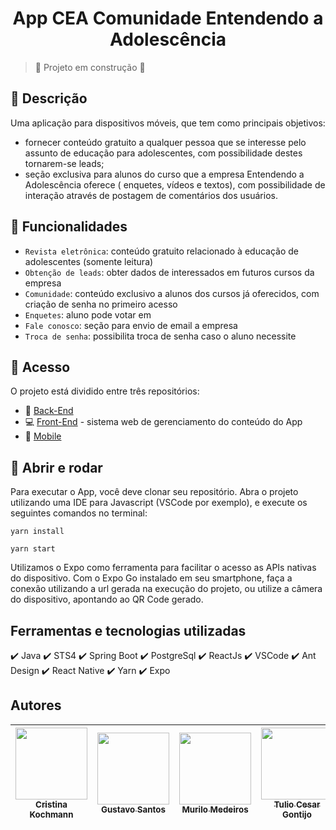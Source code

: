 

<h1 align="center"> App CEA 
Comunidade Entendendo a Adolescência </h1>

> :construction: Projeto em construção :construction:

## :scroll: Descrição

Uma aplicação para dispositivos móveis, que tem como principais objetivos:
- fornecer conteúdo gratuito a qualquer pessoa que se interesse pelo assunto de educação para adolescentes, com possibilidade destes tornarem-se leads;
- seção exclusiva para alunos do curso que a empresa Entendendo a Adolescência oferece ( enquetes, vídeos e textos), com possibilidade de interação através de postagem de comentários dos usuários.

## :hammer: Funcionalidades

- `Revista eletrônica`: conteúdo gratuito relacionado à educação de adolescentes (somente leitura)
- `Obtenção de leads`: obter dados de interessados em futuros cursos da empresa
- `Comunidade`: conteúdo exclusivo a alunos dos cursos já oferecidos, com criação de senha no primeiro acesso
- `Enquetes`: aluno pode votar em 
- `Fale conosco`: seção para envio de email a empresa
- `Troca de senha`: possibilita troca de senha caso o aluno necessite

## :file_folder: Acesso

O projeto está dividido entre três repositórios:
- :floppy_disk: [Back-End](https://github.com/MurilloIDM/cea-back-end) 
- :computer: [Front-End](https://github.com/MurilloIDM/cea-front-end) - sistema web de gerenciamento do conteúdo do App
- :iphone: [Mobile](https://github.com/MurilloIDM/cea-app)



## :wrench: Abrir e rodar

Para executar o App, você deve clonar seu repositório. 
Abra o projeto utilizando uma IDE para Javascript (VSCode por exemplo), e execute os seguintes comandos no terminal:

```
yarn install
```
```
yarn start
```

Utilizamos o Expo como ferramenta para facilitar o acesso as APIs nativas do dispositivo. Com o Expo Go instalado em seu smartphone, faça a conexão 
utilizando a url gerada na execução do projeto, ou utilize a câmera do dispositivo, apontando ao QR Code gerado.

## Ferramentas e tecnologias utilizadas

:heavy_check_mark: Java
:heavy_check_mark: STS4
:heavy_check_mark: Spring Boot
:heavy_check_mark: PostgreSql
:heavy_check_mark: ReactJs
:heavy_check_mark: VSCode
:heavy_check_mark: Ant Design
:heavy_check_mark: React Native
:heavy_check_mark: Yarn
:heavy_check_mark: Expo


## Autores
| [<img src="https://avatars.githubusercontent.com/u/64175466?v=4" width=115><br><sub>Cristina Kochmann</sub>](https://github.com/CrisKoch) |  [<img src="https://avatars.githubusercontent.com/u/64824185?v=4" width=115><br><sub>Gustavo Santos</sub>](https://github.com/Gustavo780904) |  [<img src="https://avatars.githubusercontent.com/u/44484530?v=4" width=115><br><sub>Murilo Medeiros</sub>](https://github.com/MurilloIDM) |  [<img src="https://avatars.githubusercontent.com/u/64798940?v=4" width=115><br><sub>Tulio Cesar Gontijo</sub>](https://github.com/tcgontijo)
| :---: | :---: | :---: | :---: |


